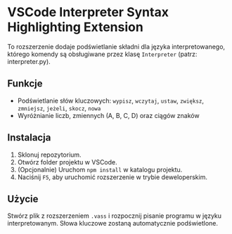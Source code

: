 # VSCode Interpreter Syntax Highlighting Extension

To rozszerzenie dodaje podświetlanie składni dla języka interpretowanego, którego komendy są obsługiwane przez klasę `Interpreter` (patrz: interpreter.py).

## Funkcje
- Podświetlanie słów kluczowych: `wypisz`, `wczytaj`, `ustaw`, `zwiększ`, `zmniejsz`, `jeżeli`, `skocz`, `nowa`
- Wyróżnianie liczb, zmiennych (A, B, C, D) oraz ciągów znaków

## Instalacja
1. Sklonuj repozytorium.
2. Otwórz folder projektu w VSCode.
3. (Opcjonalnie) Uruchom `npm install` w katalogu projektu.
4. Naciśnij `F5`, aby uruchomić rozszerzenie w trybie deweloperskim.

## Użycie
Stwórz plik z rozszerzeniem `.vass` i rozpocznij pisanie programu w języku interpretowanym. Słowa kluczowe zostaną automatycznie podświetlone.
